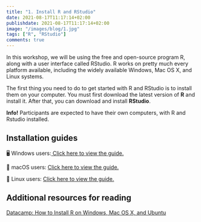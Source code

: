 ```yaml
---
title: "1. Install R and RStudio"
date: 2021-08-17T11:17:14+02:00
publishdate: 2021-08-17T11:17:14+02:00
image: "/images/blog/1.jpg"
tags: ["R", "RStudio"]
comments: true
---
```


In this workshop, we will be using the free and open-source program R, along with a user interface called RStudio. R works on pretty much every platform available, including the widely available Windows, Mac OS X, and Linux systems. 

The first thing you need to do to get started with R and RStudio is to install them on your computer. You must first download the latest version of **R** and install it. After that, you can download and install **RStudio**.

<div class="alert alert-info">
  <strong>Info!</strong> Participants are expected to have their own computers, with R and Rstudio installed. 
</div>



## Installation guides

🖥️  Windows users:[ Click here to view the guide.](/images/windows.html)

🍏 macOS users: [Click here to view the guide.](/images/mac.html)

🐧 Linux users: [Click here to view the guide.](https://www.datacamp.com/community/tutorials/installing-R-windows-mac-ubuntu)

## Additional resources for reading

[Datacamp: How to Install R on Windows, Mac OS X, and Ubuntu](https://www.datacamp.com/community/tutorials/installing-R-windows-mac-ubuntu)
